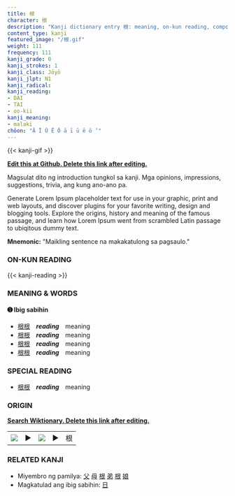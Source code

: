 ```yaml
---
title: 根
character: 根
description: "Kanji dictionary entry 根: meaning, on-kun reading, compounds, origin, related kanji"
content_type: kanji
featured_image: "/根.gif"
weight: 111
frequency: 111
kanji_grade: 0
kanji_strokes: 1
kanji_class: Jōyō
kanji_jlpt: N1
kanji_radical: 
kanji_reading: 
- DAI
- TAI
- oo-kii
kanji_meaning:
- malaki
chōon: "Ā Ī Ū Ē Ō ā ī ū ē ō ’"
---
```

[//]: # (Don't edit the line below. Kanji animated GIF code is automatically generated.)
{{< kanji-gif >}}

[//]: # (Edit below this line.)

**[Edit this at Github. Delete this link after editing.](https://github.com/tim0g/tim/tree/main/content/kanji/根/index.md)**

Magsulat dito ng introduction tungkol sa kanji. Mga opinions, impressions, suggestions, trivia, ang kung ano-ano pa.

Generate Lorem Ipsum placeholder text for use in your graphic, print and web layouts, and discover plugins for your favorite writing, design and blogging tools. Explore the origins, history and meaning of the famous passage, and learn how Lorem Ipsum went from scrambled Latin passage to ubiqitous dummy text.
 
**Mnemonic:** "Maikling sentence na makakatulong sa pagsaulo."

### ON-KUN READING

[//]: # (Don't edit the line below. ON-KUN READING code is automatically generated.)
{{< kanji-reading >}}

### MEANING & WORDS

#### ➊ **Ibig sabihin**
  - [根](../根)[根](../根)　***reading***　meaning
  - [根](../根)[根](../根)　***reading***　meaning
  - [根](../根)[根](../根)　***reading***　meaning
  - [根](../根)[根](../根)　***reading***　meaning

### SPECIAL READING
  - [根](../根)[根](../根)　***reading***　meaning

### ORIGIN

**[Search Wiktionary. Delete this link after editing.](https://wiktionary.org/wiki/根)**
<table class="kanji-table"><tr><td>
<img src="60px-根-bronze.svg.png">
</td><td>▶</td><td>
<img src="60px-根-oracle.svg.png">
</td><td>▶</td>
<td class="kanji-origin">根</td>
</tr></table>

### RELATED KANJI
- Miyembro ng pamilya: [父](../父) [母](../母) [根](../根) [弟](../弟) [根](../根) [娘](../娘)
- Magkatulad ang ibig sabihin: [日](../日)

